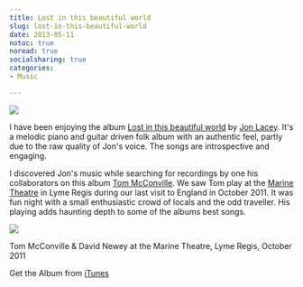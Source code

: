 ```yaml
---
title: Lost in this beautiful world
slug: lost-in-this-beautiful-world
date: 2013-05-11
notoc: true
noread: true
socialsharing: true
categories: 
- Music

---
```

![][williampickup]

I have been enjoying the album [Lost in this beautiful world][apple] by [Jon Lacey][jonlacey]. It's a melodic piano and guitar driven folk album with an authentic feel, partly due to the raw quality of Jon's voice. The songs are introspective and engaging.

I discovered Jon's music while searching for recordings by one his collaborators on this album [Tom McConville][tommcconville]. We saw Tom play at the [Marine Theatre][marinetheatre] in Lyme Regis during our last visit to England in October 2011. It was fun night with a small enthusiastic crowd of locals and the odd traveller. His playing adds haunting depth to some of the albums best songs.

![][williampickup 2]

Tom McConville & David Newey at the Marine Theatre, Lyme Regis, October 2011

Get the Album from [iTunes][apple]

[apple]: https://itunes.apple.com/us/album/lost-in-this-beautiful-world/id291476461?uo=4
[jonlacey]: http://www.jonlacey.co.uk/intro.html
[marinetheatre]: http://www.marinetheatre.com/theatre-story/
[tommcconville]: http://www.tommcconville.co.uk/
[williampickup]: /uploads/2014/02/LostInThisBeautifulWorld.jpg
[williampickup 2]: /uploads/2014/02/1110-Tom-McConville-1.jpg